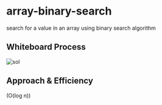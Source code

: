 # array-binary-search

search for a value in an array using binary search algorithm

## Whiteboard Process

![sol](./3.png)

## Approach & Efficiency

(O(log n))
